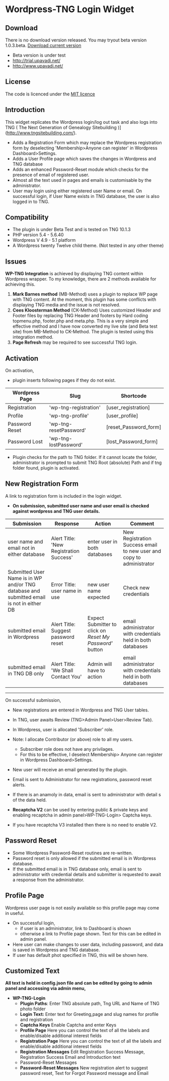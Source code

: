 # **Wordpress-TNG Login Widget** # 
## **Download**
There is no download version released. You may tryout beta version 1.0.3.beta. 
[Download current version](https://github.com/upavadi/tng-wp-login/archive/master.zip "download Plugin")

 - Beta version is under test
 - http://trial.upavadi.net/ 
 - http://www.upavadi.net/

## **License**
The code is licenced under the [MIT licence](http://opensource.org/licenses/MIT)

## **Introduction**
This widget replicates the Wordpress login/log out task and also logs into TNG ( The Next Generation of Genealogy Sitebuilding )](http://www.tngsitebuilding.com/).
- Adds a Registration Form which may replace the Wordpress registration form by deselecting 'Membership>Anyone can register' in Wordpress Dashboard>Settings.
- Adds a User Profile page which saves the changes in Wordpress and TNG database
- Adds an enhanced Password-Reset module which checks for the presence of email of registered user.
- Almost all the text used in pages and emails is customisable by the administrator.
- User may login using either registered user Name or email. On successful login, if User Name exists in TNG database, the user is also logged in to TNG.

## **Compatibility**
- The plugin is under Beta Test and is tested on TNG 10.1.3
- PHP version 5.4 - 5.6.40
-  Wordpress V 4.9 - 5.1 platform
- A Wordpress twenty Twelve child theme. (Not tested in any other theme)

## **Issues**
**WP-TNG Integration** is achieved by displaying TNG content within Wordpress wrapper. 
To my knowledge, there are 2 methods available for achieving this.

1. **Mark Barnes method** (MB-Method) uses a plugin to replace WP page with TNG content.
At the moment, this plugin has some conflicts with displaying TNG media and the issue is not resolved.
2. **Cees Kloosterman Method** (CK-Method) Uses customized Header and Footer files by replacing TNG Header and footers by Hard coding topmenu.php, footer.php and meta.php. This is a very simple and effective method and I have now converted my live site (and Beta test site) from MB-Method to CK-Method. The plugin is tested using this integration method.
3. **Page Refresh** may be required to see successful TNG login. 


## **Activation**
On activation, 
 - plugin inserts following pages if they do not exist. 

Wordpress Page | Slug | Shortcode 
---------------|------|----------
Registration   | 'wp-tng-registration'|[user_registration] 
Profile        |  'wp-tng-profile'    |[user_profile]
Password Reset |'wp-tng-resetPassword'|[reset_Password_form]
Password Lost  | 'wp-tng-lostPassword'|[lost_Password_form]

- Plugin checks for the path to TNG folder. If it cannot locate the folder, administrator is prompted to submit TNG Root (absolute) Path  and if tng folder found, plugin is activated. 

## **New Registration Form**
  A link to registration form is included in the login widget.
 - **On submission, submitted user name and user email is checked against wordpress and TNG user details.**

 Submission  | Response | Action | Comment
 ------------|----------|--------|---------
 user name and email not in either database|Alert Title: 'New Registration Success'|enter user in both databases| New Registration Success email to new user and copy to administrator
 Submitted User Name is in WP and/or TNG  database and  submitted email is not in either DB|Error Title: user name in use| new user name expected| Check new credentials
submitted email in Wordpress|Alert Title: Suggest password reset|Expect Submitter to click on *Reset My Password'* button|email administrator with credentials held in both databases
submitted email in TNG DB only|Alert Title: 'We Shall Contact You'| Admin will have to action|email administrator with credentials held in both databases
----------------------------------

On successful submission,
 - New registrations are entered in Wordpress and TNG User tables.
 - In TNG,  user awaits Review (TNG>Admin Panel>User>Review Tab).
 - In Wordpress, user is allocated 'Subscriber' role.

 - Note: I allocate Contributor (or above) role to all my users. 
   - Subscriber role does not have any privilages.
   - For this to be effective, I deselect Membership> Anyone can register in Wordpress Dashboard>Settings. 
  - New user will receive an email generated by the plugin.
  - Email is sent to Administrator for new registrations, password reset alerts.
  - If there is an anamoly in data, email is sent to administrator with detail s of the data held.

  - **Recaptcha V2** can be used by entering public & private keys and enabling recaptcha in admin panel>WP-TNG-Login> Captcha keys.
  - If you have recaptcha V3 installed then there is no need to enable V2.

## **Password Reset**
 - Some Wordpress Password-Reset routines are re-written. 
 -  Password reset is only allowed if the submitted email is in Wordpress database. 
 - If the submitted email is in TNG database only, email is sent to administrator with credential details and submitter is requested to await a response from the administrator.

 ## **Profile Page**
 Wordpress user page is not easily available so this profile page may come in useful. 
 - On successful login, 
   - if user is an administrator, link to Dashboard is shown
   - otherwise a link to Profile page shown. Text for this can be edited in admin panel.
 - Here user can  make changes to user data, including password, and data is saved in Wordpress and TNG database.
 - If user has default phot specified in TNG, this will be shown here.  


## **Customized Text**
**All text is held in config.json file and can be edited by going to admin panel and accessing via admin menu,**
- **WP-TNG-Login**
  - **Plugin Paths**: Enter TNG absolute path, Tng URL and Name of TNG photo folder
  - **Login Text:** Enter text for Greeting,page and slug names for profile and registration   
  - **Captcha Keys** Enable Captcha and enter Keys
  - **Profile Page** Here you can control the text of all the labels and enable/disable additional interest fields
  - **Registration Page** Here you can control the text of all the labels and enable/disable additional interest fields
  - **Registration Messages** Edit Registration Success Message, Registration Success Email and Introduction text 
  - Password-Reset Messages
  - **Password-Reset Messages** New registration alert to suggest password reset, Text for Forgot Password message and  Email




